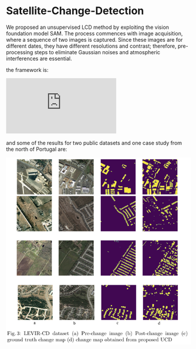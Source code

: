 # Satellite-Change-Detection

We proposed an unsupervised LCD method by exploiting the vision foundation model SAM. The process commences with image acquisition, where a sequence of two images is captured. Since these images are for different dates, they have different resolutions and contrast; therefore, pre-processing steps to eliminate Gaussian noises and atmospheric interferences are essential.

the framework is:

![Flowchart](https://github.com/NarjesDavari/Satellite-Change-Detection/blob/main/Flowchart.pdf)


and some of the results for two public datasets and one case study from the north of Portugal are:

![img_result](https://github.com/NarjesDavari/Satellite-Change-Detection/blob/main/img_result.png)
